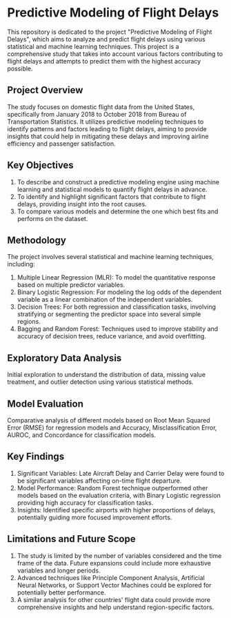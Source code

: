# Predictive Modeling of Flight Delays
This repository is dedicated to the project "Predictive Modeling of Flight Delays", which aims to analyze and predict flight delays using various statistical and machine learning techniques. This project is a comprehensive study that takes into account various factors contributing to flight delays and attempts to predict them with the highest accuracy possible.

## Project Overview
The study focuses on domestic flight data from the United States, specifically from January 2018 to October 2018 from Bureau of Transportation Statistics. It utilizes predictive modeling techniques to identify patterns and factors leading to flight delays, aiming to provide insights that could help in mitigating these delays and improving airline efficiency and passenger satisfaction.

## Key Objectives
1. To describe and construct a predictive modeling engine using machine learning and statistical models to quantify flight delays in advance.
2. To identify and highlight significant factors that contribute to flight delays, providing insight into the root causes.
3. To compare various models and determine the one which best fits and performs on the dataset.

## Methodology
The project involves several statistical and machine learning techniques, including:
1. Multiple Linear Regression (MLR): To model the quantitative response based on multiple predictor variables.
2. Binary Logistic Regression: For modeling the log odds of the dependent variable as a linear combination of the independent variables.
3. Decision Trees: For both regression and classification tasks, involving stratifying or segmenting the predictor space into several simple regions.
4. Bagging and Random Forest: Techniques used to improve stability and accuracy of decision trees, reduce variance, and avoid overfitting.

## Exploratory Data Analysis
Initial exploration to understand the distribution of data, missing value treatment, and outlier detection using various statistical methods.

## Model Evaluation
Comparative analysis of different models based on Root Mean Squared Error (RMSE) for regression models and Accuracy, Misclassification Error, AUROC, and Concordance for classification models.

## Key Findings
1. Significant Variables: Late Aircraft Delay and Carrier Delay were found to be significant variables affecting on-time flight departure.
2. Model Performance: Random Forest technique outperformed other models based on the evaluation criteria, with Binary Logistic regression providing high accuracy for classification tasks.
3. Insights: Identified specific airports with higher proportions of delays, potentially guiding more focused improvement efforts.

## Limitations and Future Scope
1. The study is limited by the number of variables considered and the time frame of the data. Future expansions could include more exhaustive variables and longer periods.
2. Advanced techniques like Principle Component Analysis, Artificial Neural Networks, or Support Vector Machines could be explored for potentially better performance.
3. A similar analysis for other countries' flight data could provide more comprehensive insights and help understand region-specific factors.